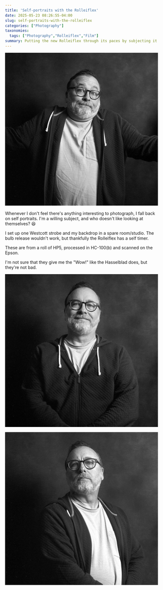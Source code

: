 ```yaml
---
title: 'Self-portraits with the Rolleiflex'
date: 2025-05-23 08:26:55-04:00
slug: self-portraits-with-the-rolleiflex
categories: ["Photography"]
taxonomies:
  tags: ["Photography","Rolleiflex","Film"]
summary: Putting the new Rolleiflex through its paces by subjecting it to some self-portraits of me
---
```


![Self-portrait](2025-Roll-215_09.jpg " ")

Whenever I don't feel there's anything interesting to photograph, I fall back on self portraits. I'm a willing subject, and who doesn't like looking at themselves? 😆

I set up one Westcott strobe and my backdrop in a spare room/studio. The bulb release wouldn't work, but thankfully the Rolleiflex has a self timer.

These are from a roll of HP5, processed in HC-100(b) and scanned on the Epson.

I'm not sure that they give me the "Wow!" like the Hasselblad does, but they're not bad.

![](2025-Roll-215_03.jpg "")

![](2025-Roll-215_11.jpg "")
